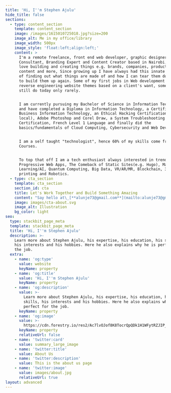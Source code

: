 ```yaml
---
title: 'Hi, I''m Stephen Ajulu'
hide_title: false
sections:
  - type: content_section
    template: content_section
    image: /images/1615010725018.jpg?size=200
    image_alt: Me in my office/library
    image_width: 500px
    image_style: 'float:left;align:left;'
    content: >
      I'm a remote freelance, front end web developer, graphic designer, I.T
      Consultant, Branding Expert and Content Creator based in Nairobi, Kenya. I
      love building and creating things e.g. brands, companies, products, tools,
      content and more, Since growing up I have always had this innate curiosity
      of finding out what things are made of and how I can tear them down only
      to build them up again. Some of my first jobs in Web development was
      reverse engineering website themes based on a client's want, something i
      still do today only rarely.


      I am currently pursuing my Bachelor of Science in Information Technology
      and have completed a Diploma in Information Technology, a Certificate in
      Business Information Technology, an Ethical Hacking Certification(CEH
      local), Adobe Photoshop and Corel Draw, a System Troubleshooting
      Certification, French Level 1 Language and finally did the
      basics/fundamentals of Cloud Computing, Cybersecurity and Web Development.


      I am a self taught "technologist", hence 60% of my skills come from Online
      Courses.


      To top that off I am a tech enthusiast always interested in trends such as
      Progressive Web Apps, The Comeback of Static Sites(e.g. Hugo), Machine
      Learning/AI, Quantum Computing, Big Data, VR/AR/MR, Blockchain, 3D
      printing and Robotics.
  - type: cta_section
    template: cta_section
    section_id: cta
    title: Let's Work Together and Build Something Amazing
    content: "Say hello at\_[**alunje73@gmail.com**](mailto:alunje73@gmail.com)\_or tell me more about your project by getting started below.\n"
    image: images/cta-about.svg
    image_alt: Illustration
    bg_color: light
seo:
  type: stackbit_page_meta
  template: stackbit_page_meta
  title: 'Hi, I''m Stephen Ajulu'
  description: >-
    Learn more about Stephen Ajulu, his expertise, his education, his skills,
    his interests and his hobbies. Here he also explains why he is perfect for
    the job.
  extra:
    - name: 'og:type'
      value: website
      keyName: property
    - name: 'og:title'
      value: 'Hi, I''m Stephen Ajulu'
      keyName: property
    - name: 'og:description'
      value: >-
        Learn more about Stephen Ajulu, his expertise, his education, his
        skills, his interests and his hobbies. Here he also explains why he is
        perfect for the job.
      keyName: property
    - name: 'og:image'
      value: >-
        https://cdn.forestry.io/res2/Ac7lvOJof8K8TocrQpQDk1H1WFytRZJIP_92Kca-F4s/fit/512/512/sm/0/aHR0cHM6Ly9hcHAu/Zm9yZXN0cnkuaW8v/cmFpbHMvYWN0aXZl/X3N0b3JhZ2UvYmxv/YnMvZXlKZmNtRnBi/SE1pT25zaWJXVnpj/MkZuWlNJNklrSkJh/SEJDUW5WQ1VFRnpQ/U0lzSW1WNGNDSTZi/blZzYkN3aWNIVnlJ/am9pWW14dllsOXBa/Q0o5ZlE9PS0tOGYx/NWYyNzM5MmQ1ZmUx/NjEzNGU1ZThkYTc1/NTM5MzM4NzgwMzBl/OS9lZGl0ZWQlMjBo/ZWFkZXIucG5n
      keyName: property
      relativeUrl: false
    - name: 'twitter:card'
      value: summary_large_image
    - name: 'twitter:title'
      value: About Us
    - name: 'twitter:description'
      value: This is the about us page
    - name: 'twitter:image'
      value: images/about.jpg
      relativeUrl: true
layout: advanced
---
```

